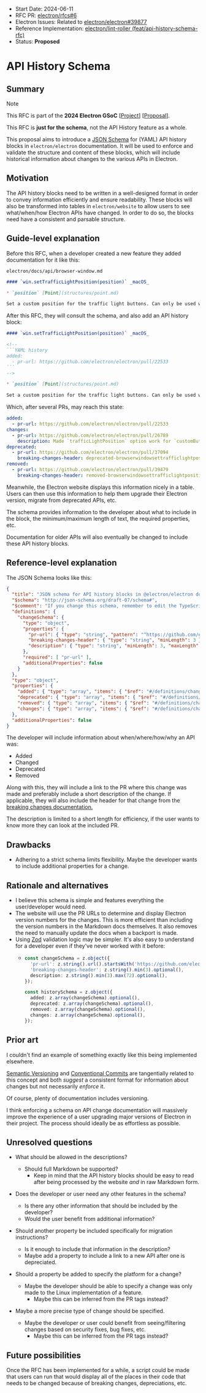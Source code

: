 - Start Date: 2024-06-11
- RFC PR: [electron/rfcs#6](https://github.com/electron/rfcs/pull/6)
- Electron Issues: Related to [electron/electron#39877](https://github.com/electron/electron/issues/39877)
- Reference Implementation: [electron/lint-roller (feat/api-history-schema-rfc)](https://github.com/electron/lint-roller/commit/d88115ad9ef0df7966976220adb7846f4338caf3)
- Status: **Proposed**

# API History Schema

## Summary

> [!NOTE]
> This RFC is part of the **2024 Electron GSoC** [[Project](https://summerofcode.withgoogle.com/programs/2024/projects/wenKR2i3)] [[Proposal](https://gist.github.com/piotrpdev/9ed9bd7f0f3ab192a5ae58a35fbe03e7)].
>
> This RFC is **just for the schema**, not the API History feature as a whole.

This proposal aims to introduce a [JSON Schema](https://json-schema.org/overview/what-is-jsonschema) for (YAML) API history blocks in `electron/electron` documentation. It will be used to enforce and validate the structure and content of these blocks, which will include historical information about changes to the various APIs in Electron.

## Motivation

The API history blocks need to be written in a well-designed format in order to convey information efficiently and ensure readability. These blocks will also be transformed into tables in `electron/website` to allow users to see what/when/how Electron APIs have changed. In order to do so, the blocks need have a consistent and parsable structure.

## Guide-level explanation

Before this RFC, when a developer created a new feature they added documentation for it like this:

`electron/docs/api/browser-window.md`

```markdown
#### `win.setTrafficLightPosition(position)` _macOS_

* `position` [Point](structures/point.md)

Set a custom position for the traffic light buttons. Can only be used with `titleBarStyle` set to `hidden`.
```

After this RFC, they will consult the schema, and also add an API history block:

~~~markdown
#### `win.setTrafficLightPosition(position)` _macOS_

<!--
```YAML history
added:
  - pr-url: https://github.com/electron/electron/pull/22533
```
-->

* `position` [Point](structures/point.md)

Set a custom position for the traffic light buttons. Can only be used with `titleBarStyle` set to `hidden`.
~~~

Which, after several PRs, may reach this state:

```yaml
added:
  - pr-url: https://github.com/electron/electron/pull/22533
changes:
  - pr-url: https://github.com/electron/electron/pull/26789
    description: Made `trafficLightPosition` option work for `customButtonOnHover` window.
deprecated:
  - pr-url: https://github.com/electron/electron/pull/37094
    breaking-changes-header: deprecated-browserwindowsettrafficlightpositionposition
removed:
  - pr-url: https://github.com/electron/electron/pull/39479
    breaking-changes-header: removed-browserwindowsettrafficlightpositionposition
```

Meanwhile, the Electron website displays this information nicely in a table. Users can then use this information to help them upgrade their Electron version, migrate from deprecated APIs, etc.

The schema provides information to the developer about what to include in the block, the minimum/maximum length of text, the required properties, etc.

Documentation for older APIs will also eventually be changed to include these API history blocks.

## Reference-level explanation

The JSON Schema looks like this:

```json
{
  "title": "JSON schema for API history blocks in @electron/electron documentation",
  "$schema": "http://json-schema.org/draft-07/schema#",
  "$comment": "If you change this schema, remember to edit the TypeScript interfaces in the linting script.",
  "definitions": {
    "changeSchema": {
      "type": "object",
      "properties": {
        "pr-url": { "type": "string", "pattern": "^https://github.com/electron/electron/pull/\\d+$" },
        "breaking-changes-header": { "type": "string", "minLength": 3 },
        "description": { "type": "string", "minLength": 3, "maxLength": 72 }
      },
      "required": [ "pr-url" ],
      "additionalProperties": false
    }
  },
  "type": "object",
  "properties": {
    "added": { "type": "array", "items": { "$ref": "#/definitions/changeSchema" } },
    "deprecated": { "type": "array", "items": { "$ref": "#/definitions/changeSchema" } },
    "removed": { "type": "array", "items": { "$ref": "#/definitions/changeSchema" } },
    "changes": { "type": "array", "items": { "$ref": "#/definitions/changeSchema" } }
  },
  "additionalProperties": false
}
```

The developer will include information about when/where/how/why an API was:

- Added
- Changed
- Deprecated
- Removed

Along with this, they will include a link to the PR where this change was made and preferably include a short description of the change. If applicable, they will also include the header for that change from the [breaking changes documentation.](https://github.com/electron/electron/blob/main/docs/breaking-changes.md)

The description is limited to a short length for efficiency, if the user wants to know more they can look at the included PR.

## Drawbacks

- Adhering to a strict schema limits flexibility. Maybe the developer wants to include additional properties for a change.

## Rationale and alternatives

- I believe this schema is simple and features everything the user/developer would need.
- The website will use the PR URLs to determine and display Electron version numbers for the changes. This is more efficient than including the version numbers in the Markdown docs themselves. It also removes the need to manually update the docs when a backport is made.
- Using [Zod](https://zod.dev/) validation logic may be simpler. It's also easy to understand for a developer even if they've never worked with it before:
  - ```ts
    const changeSchema = z.object({
      'pr-url': z.string().url().startsWith('https://github.com/electron/electron/pull/'),
      'breaking-changes-header': z.string().min(3).optional(),
      description: z.string().min(3).max(72).optional(),
    });

    const historySchema = z.object({
      added: z.array(changeSchema).optional(),
      deprecated: z.array(changeSchema).optional(),
      removed: z.array(changeSchema).optional(),
      changes: z.array(changeSchema).optional(),
    });
    ```

## Prior art

I couldn't find an example of something exactly like this being implemented elsewhere.

[Semantic Versioning](https://semver.org/) and [Conventional Commits](https://www.conventionalcommits.org/en/v1.0.0/) are tangentially related to this concept and both *suggest* a consistent format for information about changes but not necessarily *enforce* it.

Of course, plenty of documentation includes versioning.

I think enforcing a schema on API change documentation will massively improve the experience of a user upgrading major versions of Electron in their project. The process should ideally be as effortless as possible.

## Unresolved questions

- What should be allowed in the descriptions?
  - Should full Markdown be supported?
    - Keep in mind that the API history blocks should be easy to read after being processed by the website *and* in raw Markdown form.

- Does the developer or user need any other features in the schema?
  - Is there any other information that should be included by the developer?
  - Would the user benefit from additional information?

- Should another property be included specifically for migration instructions?
  - Is it enough to include that information in the description?
  - Maybe add a property to include a link to a new API after one is depreciated.

- Should a property be added to specify the platform for a change?
  - Maybe the developer should be able to specify a change was only made to the Linux implementation of a feature.
    - Maybe this can be inferred from the PR tags instead?

- Maybe a more precise type of change should be specified.
  - Maybe the developer or user could benefit from seeing/filtering changes based on security fixes, bug fixes, etc.
    - Maybe this can be inferred from the PR tags instead?

## Future possibilities

Once the RFC has been implemented for a while, a script could be made that users can run that would display all of the places in their code that needs to be changed because of breaking changes, depreciations, etc.
